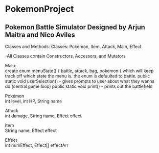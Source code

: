 # PokemonProject
 
## Pokemon Battle Simulator Designed by Arjun Maitra and Nico Aviles

Classes and Methods: 
Classes: Pokémon, Item, Attack, Main, Effect

-All Classes contain Constructors, Accessors, and Mutators

Main: <br />
create enum menuState() { battle, attack, bag, pokemon } which will keep track off which state the menu is. the enum is defaulted to battle.
public static void userSelection() - gives prompts to user about what they wanna do (central game loop)
public static void print() - prints out the battlefield

Pokémon <br />
int level, int HP, String name

Attack <br />
int damage, String name, Effect effect

Item <br />
String name, Effect effect

Effect <br />
int numEffect, Effect[] effectArr

